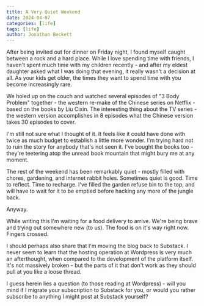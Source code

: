 ```yaml
---
title: A Very Quiet Weekend
date: 2024-04-07
categories: [life]
tags: [life]
author: Jonathan Beckett
---
```


After being invited out for dinner on Friday night, I found myself caught between a rock and a hard place. While I love spending time with friends, I haven't spent much time with my children recently - and after my eldest daughter asked what I was doing that evening, it really wasn't a decision at all. As your kids get older, the times they want to spend time with you become increasingly rare.

We holed up on the couch and watched several episodes of "3 Body Problem" together - the western re-make of the Chinese series on Netflix - based on the books by Liu Cixin. The interesting thing about the TV series - the western version accomplishes in 8 episodes what the Chinese version takes 30 episodes to cover.

I'm still not sure what I thought of it. It feels like it could have done with twice as much budget to establish a little more wonder. I'm trying hard not to ruin the story for anybody that's not seen it. I've bought the books too - they're teetering atop the unread book mountain that might bury me at any moment.

The rest of the weekend has been remarkably quiet - mostly filled with chores, gardening, and internet rabbit holes. Sometimes quiet is good. Time to reflect. Time to recharge. I've filled the garden refuse bin to the top, and will have to wait for it to be emptied before hacking any more of the jungle back.

Anyway.

While writing this I'm waiting for a food delivery to arrive. We're being brave and trying out somewhere new (to us). The food is on it's way right now. Fingers crossed.

I should perhaps also share that I'm moving the blog back to Substack. I never seem to learn that the hosting operation at Wordpress is very much an afterthought, when compared to the development of the platform itself. It's not massively broken - but the parts of it that don't work as they should pull at you like a loose thread.

I guess herein lies a question (to those reading at Wordpress) - will you mind if I migrate your subscription to Substack for you, or would you rather subscribe to anything I might post at Substack yourself?